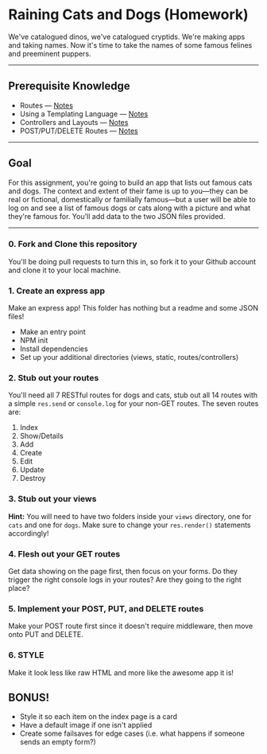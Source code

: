 # Raining Cats and Dogs (Homework)

We've catalogued dinos, we've catalogued cryptids. We're making apps and taking names. Now it's time to take the names of some famous felines and preeminent puppers.

---
## Prerequisite Knowledge

* Routes — [Notes](https://gawdiseattle.gitbook.io/wdi/05-node-express/00readme-1/01intro-to-express/02routes)
* Using a Templating Language — [Notes](https://gawdiseattle.gitbook.io/wdi/05-node-express/00readme-1/01intro-to-express/04templates)
* Controllers and Layouts — [Notes](https://gawdiseattle.gitbook.io/wdi/05-node-express/00readme-1/01intro-to-express/01organization) 
* POST/PUT/DELETE Routes — [Notes](https://gawdiseattle.gitbook.io/wdi/05-node-express/00readme-1/01intro-to-express/00readme)

--- 
## Goal

For this assignment, you're going to build an app that lists out famous cats and dogs. The context and extent of their fame is up to you—they can be real or fictional, domestically or familially famous—but a user will be able to log on and see a list of famous dogs or cats along with a picture and what they're famous for. You'll add data to the two JSON files provided.

---
### 0. Fork and Clone this repository

You'll be doing pull requests to turn this in, so fork it to your Github account and clone it to your local machine.

### 1. Create an express app

Make an express app! This folder has nothing but a readme and some JSON files! 
* Make an entry point
* NPM init
* Install dependencies
* Set up your additional directories (views, static, routes/controllers)

### 2. Stub out your routes

You'll need all 7 RESTful routes for dogs and cats, stub out all 14 routes with a simple `res.send` or `console.log` for your non-GET routes. The seven routes are:
1. Index
2. Show/Details
3. Add
4. Create
5. Edit
6. Update
7. Destroy


### 3. Stub out your views
**Hint:** You will need to have two folders inside your `views` directory, one for `cats` and one for `dogs`. Make sure to change your `res.render()` statements accordingly! 

### 4. Flesh out your GET routes

Get data showing on the page first, then focus on your forms. Do they trigger the right console logs in your routes? Are they going to the right place?

### 5. Implement your POST, PUT, and DELETE routes

Make your POST route first since it doesn't require middleware, then move onto PUT and DELETE.

### 6. STYLE

Make it look less like raw HTML and more like the awesome app it is!

## BONUS!

* Style it so each item on the index page is a card
* Have a default image if one isn't applied
* Create some failsaves for edge cases (i.e. what happens if someone sends an empty form?)
